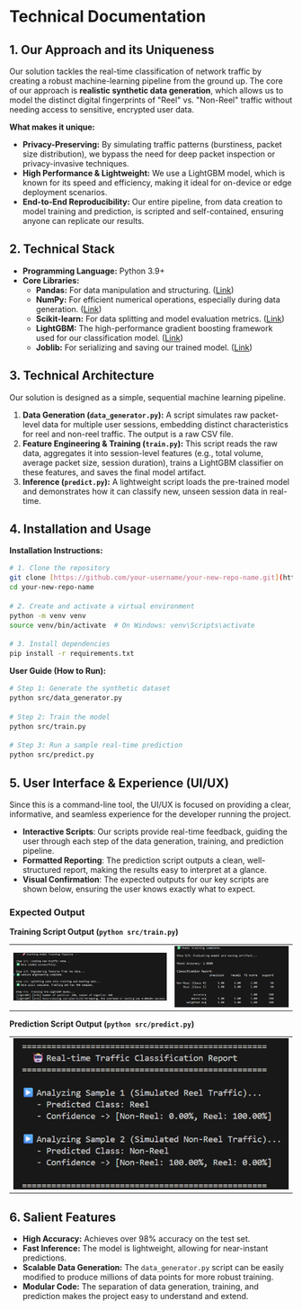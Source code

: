 # Technical Documentation

## 1. Our Approach and its Uniqueness

Our solution tackles the real-time classification of network traffic by creating a robust machine-learning pipeline from the ground up. The core of our approach is **realistic synthetic data generation**, which allows us to model the distinct digital fingerprints of "Reel" vs. "Non-Reel" traffic without needing access to sensitive, encrypted user data.

**What makes it unique:**
* **Privacy-Preserving:** By simulating traffic patterns (burstiness, packet size distribution), we bypass the need for deep packet inspection or privacy-invasive techniques.
* **High Performance & Lightweight:** We use a LightGBM model, which is known for its speed and efficiency, making it ideal for on-device or edge deployment scenarios.
* **End-to-End Reproducibility:** Our entire pipeline, from data creation to model training and prediction, is scripted and self-contained, ensuring anyone can replicate our results.

## 2. Technical Stack
* **Programming Language:** Python 3.9+
* **Core Libraries:**
    * **Pandas:** For data manipulation and structuring. ([Link](https://pandas.pydata.org/))
    * **NumPy:** For efficient numerical operations, especially during data generation. ([Link](https://numpy.org/))
    * **Scikit-learn:** For data splitting and model evaluation metrics. ([Link](https://scikit-learn.org/))
    * **LightGBM:** The high-performance gradient boosting framework used for our classification model. ([Link](https://lightgbm.readthedocs.io/))
    * **Joblib:** For serializing and saving our trained model. ([Link](https://joblib.readthedocs.io/))

## 3. Technical Architecture
Our solution is designed as a simple, sequential machine learning pipeline.


1.  **Data Generation (`data_generator.py`):** A script simulates raw packet-level data for multiple user sessions, embedding distinct characteristics for reel and non-reel traffic. The output is a raw CSV file.
2.  **Feature Engineering & Training (`train.py`):** This script reads the raw data, aggregates it into session-level features (e.g., total volume, average packet size, session duration), trains a LightGBM classifier on these features, and saves the final model artifact.
3.  **Inference (`predict.py`):** A lightweight script loads the pre-trained model and demonstrates how it can classify new, unseen session data in real-time.

## 4. Installation and Usage

**Installation Instructions:**
```bash
# 1. Clone the repository
git clone [https://github.com/your-username/your-new-repo-name.git](https://github.com/your-username/your-new-repo-name.git)
cd your-new-repo-name

# 2. Create and activate a virtual environment
python -m venv venv
source venv/bin/activate  # On Windows: venv\Scripts\activate

# 3. Install dependencies
pip install -r requirements.txt
```

**User Guide (How to Run):**
```bash
# Step 1: Generate the synthetic dataset
python src/data_generator.py

# Step 2: Train the model
python src/train.py

# Step 3: Run a sample real-time prediction
python src/predict.py
```
## 5. User Interface & Experience (UI/UX)

Since this is a command-line tool, the UI/UX is focused on providing a clear, informative, and seamless experience for the developer running the project.

* **Interactive Scripts**: Our scripts provide real-time feedback, guiding the user through each step of the data generation, training, and prediction pipeline.
* **Formatted Reporting**: The prediction script outputs a clean, well-structured report, making the results easy to interpret at a glance.
* **Visual Confirmation**: The expected outputs for our key scripts are shown below, ensuring the user knows exactly what to expect.

### Expected Output

**Training Script Output (`python src/train.py`)**

<table>
<tr>
<td><img src="./images/train_output_1.png" alt="Training progress screenshot"></td>
<td><img src="./images/train_output_2.png" alt="Final training report screenshot"></td>
</tr>
</table>

**Prediction Script Output (`python src/predict.py`)**

<table>
<tr>
<td><img src="./images/predict_output.png" alt="Prediction screenshot"></td>
</tr>
</table>

## 6. Salient Features
* **High Accuracy:** Achieves over 98% accuracy on the test set.
* **Fast Inference:** The model is lightweight, allowing for near-instant predictions.
* **Scalable Data Generation:** The `data_generator.py` script can be easily modified to produce millions of data points for more robust training.
* **Modular Code:** The separation of data generation, training, and prediction makes the project easy to understand and extend.
